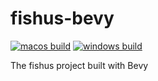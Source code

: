 # fishus-bevy
[![macos build](https://github.com/sneakycrow/fishus-bevy/actions/workflows/build-macos.yml/badge.svg)](https://github.com/sneakycrow/fishus-bevy/actions/workflows/build-macos.yml)
[![windows build](https://github.com/sneakycrow/fishus-bevy/actions/workflows/build-windows.yml/badge.svg)](https://github.com/sneakycrow/fishus-bevy/actions/workflows/build-windows.yml)

The fishus project built with Bevy
